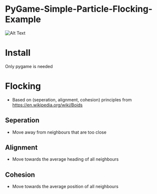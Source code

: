 # PyGame-Simple-Particle-Flocking-Example
![Alt Text](https://media.giphy.com/media/kiImT3dXTGJgV0fXuN/giphy.gif)
# Install
Only pygame is needed
# Flocking
- Based on (seperation, alignment, cohesion) principles from https://en.wikipedia.org/wiki/Boids
## Seperation
- Move away from neighbours that are too close
## Alignment
- Move towards the average heading of all neighbours
## Cohesion
- Move towards the average position of all neighbours
